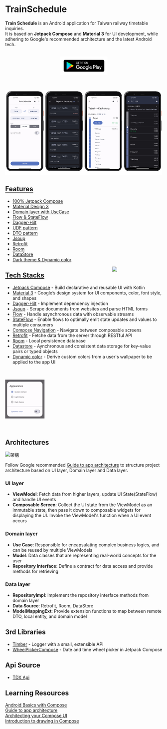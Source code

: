 # TrainSchedule

**Train Schedule** is an Android application for Taiwan railway timetable inquiries. <br>
It is based on **Jetpack Compose** and **Material 3** for UI development, while adhering to Google's recommended architecture and the latest Android tech.
<br><br>
<p align="center">
  <a href="https://play.google.com/store/apps/details?id=com.kappstudio.trainschedule">
    <img src="art/googleplay.png" alt="GooglePlay" width='30%'
  </a>
</p>
<br>



<img src='art/s5.png' width='25%'/><img src = 'art/s2.png' width='25%'/><img src='art/s7.png' width='25%'/><img src ='art/s4.png' width='25%'/>



## Features


* 100% Jetpack Compose
* Material Design 3
* Domain layer with UseCase
* Flow & StateFlow
* Dagger-Hilt
* UDF pattern
* DTO pattern
* Jsoup
* Retrofit
* Room
* DataStore
* Dark theme & Dynamic color


<img src="art/demo.gif" align="right" width="32%"/>

## Tech Stacks
* [Jetpack Compose](https://developer.android.com/jetpack/compose) - Build declarative and reusable UI with Kotlin
* [Material 3](https://m3.material.io/) - Google’s design system for UI components, color, font style, and shapes
* [Dagger-Hilt](https://developer.android.com/training/dependency-injection/hilt-android) - Implement dependency injection
* [Jsoup](https://jsoup.org/) - Scrape documents from websites and parse HTML forms
* [Flow](https://developer.android.com/kotlin/flow) - Handle asynchronous data with observable streams
* [StateFlow](https://developer.android.com/kotlin/flow/stateflow-and-sharedflow#stateflow) - Enable flows to optimally emit state updates and values to multiple consumers
* [Compose Navigation](https://developer.android.com/jetpack/compose/navigation) - Navigate between composable screens
* [Retrofit](https://github.com/square/retrofit) - Fetche data from the server through RESTful API
* [Room](https://developer.android.com/training/data-storage/room) - Local persistence database
* [Datastore](https://developer.android.com/topic/libraries/architecture/datastore) - Aynchronous and consistent data storage for key-value pairs or typed objects
* [Dynamic color](https://developer.android.com/jetpack/compose/designsystems/material3#dynamic_color_schemes) - Derive custom colors from a user's wallpaper to be applied to the app UI

<br><br>
<img src="art/theme.gif" width="25%"/>

<br>

## Architectures
 
![架構](https://github.com/kuan31045/TrainSchedule/assets/51369777/00373ecf-3e4a-4d36-9796-11eec35288d2)

Follow Google recommended [Guide to app architecture](https://developer.android.com/jetpack/guide) to structure project architecture based on UI layer, Domain layer and Data layer.

### UI layer
* **ViewModel**: Fetch data from higher layers, update UI State(StateFlow) and handle UI events
* **Composable Screen**: Collect the UI state from the ViewModel as an immutable state, then pass it down to composable widgets for displaying the UI. Invoke the ViewModel's function when a UI event occurs

### Domain layer
 * **Use Case**: Responsible for encapsulating complex business logics, and can be reused by multiple ViewModels
 * **Model**: Data classes that are representing real-world concepts for the user
* **Repository Interface**: Define a contract for data access and provide methods for retrieving
  
### Data layer
* **RepositoryImpl**: Implement the repository interface methods from domain layer
* **Data Source**: Retrofit, Room, DataStore
* **ModelMappingExt**: Provide extension functions to map between remote DTO, local entity, and domain model
  

## 3rd Libraries
* [Timber](https://github.com/JakeWharton/timber) - Logger with a small, extensible API
* [WheelPickerCompose](https://github.com/commandiron/WheelPickerCompose) - Date and time wheel picker in Jetpack Compose
  

## Api Source
* [TDX Api](https://tdx.transportdata.tw/api-service/swagger) 


## Learning Resources
<a href="https://developer.android.com/courses/android-basics-compose/course?hl=en">Android Basics with Compose</a><br>
<a href="https://developer.android.com/topic/architecture">Guide to app architecture</a><br>
<a href="https://developer.android.com/jetpack/compose/architecture">Architecting your Compose UI</a><br>
<a href="https://youtu.be/1yiuxWK74vI?si=TwmxcFl0AQnSNJxJ">Introduction to drawing in Compose</a><br>

